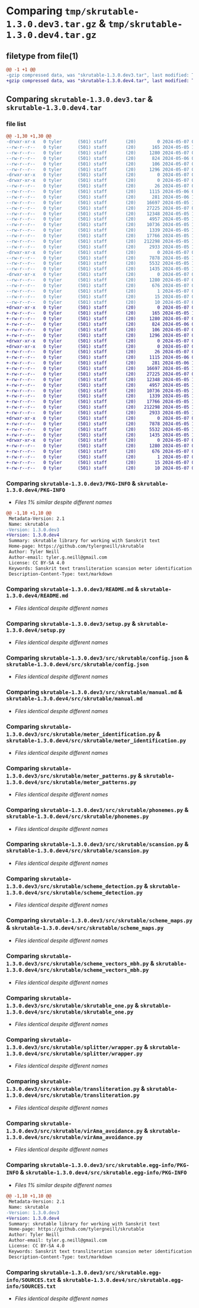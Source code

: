 # Comparing `tmp/skrutable-1.3.0.dev3.tar.gz` & `tmp/skrutable-1.3.0.dev4.tar.gz`

## filetype from file(1)

```diff
@@ -1 +1 @@
-gzip compressed data, was "skrutable-1.3.0.dev3.tar", last modified: Tue May  7 00:37:28 2024, max compression
+gzip compressed data, was "skrutable-1.3.0.dev4.tar", last modified: Tue May  7 00:42:27 2024, max compression
```

## Comparing `skrutable-1.3.0.dev3.tar` & `skrutable-1.3.0.dev4.tar`

### file list

```diff
@@ -1,30 +1,30 @@
-drwxr-xr-x   0 tyler      (501) staff       (20)        0 2024-05-07 00:37:28.591890 skrutable-1.3.0.dev3/
--rw-r--r--   0 tyler      (501) staff       (20)      165 2024-05-05 19:38:35.000000 skrutable-1.3.0.dev3/LICENSE.md
--rw-r--r--   0 tyler      (501) staff       (20)     1280 2024-05-07 00:37:28.591836 skrutable-1.3.0.dev3/PKG-INFO
--rw-r--r--   0 tyler      (501) staff       (20)      824 2024-05-06 02:59:42.000000 skrutable-1.3.0.dev3/README.md
--rw-r--r--   0 tyler      (501) staff       (20)      106 2024-05-07 00:37:28.592091 skrutable-1.3.0.dev3/setup.cfg
--rw-r--r--   0 tyler      (501) staff       (20)     1296 2024-05-07 00:37:20.000000 skrutable-1.3.0.dev3/setup.py
-drwxr-xr-x   0 tyler      (501) staff       (20)        0 2024-05-07 00:37:28.584734 skrutable-1.3.0.dev3/src/
-drwxr-xr-x   0 tyler      (501) staff       (20)        0 2024-05-07 00:37:28.590197 skrutable-1.3.0.dev3/src/skrutable/
--rw-r--r--   0 tyler      (501) staff       (20)       26 2024-05-07 00:37:25.000000 skrutable-1.3.0.dev3/src/skrutable/__init__.py
--rw-r--r--   0 tyler      (501) staff       (20)     1115 2024-05-06 03:32:29.000000 skrutable-1.3.0.dev3/src/skrutable/config.json
--rw-r--r--   0 tyler      (501) staff       (20)      281 2024-05-06 12:26:54.000000 skrutable-1.3.0.dev3/src/skrutable/config.py
--rw-r--r--   0 tyler      (501) staff       (20)    16697 2024-05-05 19:38:35.000000 skrutable-1.3.0.dev3/src/skrutable/manual.md
--rw-r--r--   0 tyler      (501) staff       (20)    27225 2024-05-07 00:13:55.000000 skrutable-1.3.0.dev3/src/skrutable/meter_identification.py
--rw-r--r--   0 tyler      (501) staff       (20)    12348 2024-05-05 19:38:35.000000 skrutable-1.3.0.dev3/src/skrutable/meter_patterns.py
--rw-r--r--   0 tyler      (501) staff       (20)     4957 2024-05-05 19:38:35.000000 skrutable-1.3.0.dev3/src/skrutable/phonemes.py
--rw-r--r--   0 tyler      (501) staff       (20)    10736 2024-05-05 19:38:35.000000 skrutable-1.3.0.dev3/src/skrutable/scansion.py
--rw-r--r--   0 tyler      (501) staff       (20)     1339 2024-05-05 19:38:35.000000 skrutable-1.3.0.dev3/src/skrutable/scheme_detection.py
--rw-r--r--   0 tyler      (501) staff       (20)    17766 2024-05-05 19:38:35.000000 skrutable-1.3.0.dev3/src/skrutable/scheme_maps.py
--rw-r--r--   0 tyler      (501) staff       (20)   212298 2024-05-05 19:38:35.000000 skrutable-1.3.0.dev3/src/skrutable/scheme_vectors_mbh.py
--rw-r--r--   0 tyler      (501) staff       (20)     2933 2024-05-05 19:38:35.000000 skrutable-1.3.0.dev3/src/skrutable/skrutable_one.py
-drwxr-xr-x   0 tyler      (501) staff       (20)        0 2024-05-07 00:37:28.591062 skrutable-1.3.0.dev3/src/skrutable/splitter/
--rw-r--r--   0 tyler      (501) staff       (20)     7878 2024-05-05 19:38:35.000000 skrutable-1.3.0.dev3/src/skrutable/splitter/wrapper.py
--rw-r--r--   0 tyler      (501) staff       (20)     5532 2024-05-05 19:38:35.000000 skrutable-1.3.0.dev3/src/skrutable/transliteration.py
--rw-r--r--   0 tyler      (501) staff       (20)     1435 2024-05-05 19:38:35.000000 skrutable-1.3.0.dev3/src/skrutable/virAma_avoidance.py
-drwxr-xr-x   0 tyler      (501) staff       (20)        0 2024-05-07 00:37:28.591640 skrutable-1.3.0.dev3/src/skrutable.egg-info/
--rw-r--r--   0 tyler      (501) staff       (20)     1280 2024-05-07 00:37:28.000000 skrutable-1.3.0.dev3/src/skrutable.egg-info/PKG-INFO
--rw-r--r--   0 tyler      (501) staff       (20)      676 2024-05-07 00:37:28.000000 skrutable-1.3.0.dev3/src/skrutable.egg-info/SOURCES.txt
--rw-r--r--   0 tyler      (501) staff       (20)        1 2024-05-07 00:37:28.000000 skrutable-1.3.0.dev3/src/skrutable.egg-info/dependency_links.txt
--rw-r--r--   0 tyler      (501) staff       (20)       15 2024-05-07 00:37:28.000000 skrutable-1.3.0.dev3/src/skrutable.egg-info/requires.txt
--rw-r--r--   0 tyler      (501) staff       (20)       10 2024-05-07 00:37:28.000000 skrutable-1.3.0.dev3/src/skrutable.egg-info/top_level.txt
+drwxr-xr-x   0 tyler      (501) staff       (20)        0 2024-05-07 00:42:27.483466 skrutable-1.3.0.dev4/
+-rw-r--r--   0 tyler      (501) staff       (20)      165 2024-05-05 19:38:35.000000 skrutable-1.3.0.dev4/LICENSE.md
+-rw-r--r--   0 tyler      (501) staff       (20)     1280 2024-05-07 00:42:27.483411 skrutable-1.3.0.dev4/PKG-INFO
+-rw-r--r--   0 tyler      (501) staff       (20)      824 2024-05-06 02:59:42.000000 skrutable-1.3.0.dev4/README.md
+-rw-r--r--   0 tyler      (501) staff       (20)      106 2024-05-07 00:42:27.483655 skrutable-1.3.0.dev4/setup.cfg
+-rw-r--r--   0 tyler      (501) staff       (20)     1296 2024-05-07 00:37:20.000000 skrutable-1.3.0.dev4/setup.py
+drwxr-xr-x   0 tyler      (501) staff       (20)        0 2024-05-07 00:42:27.477600 skrutable-1.3.0.dev4/src/
+drwxr-xr-x   0 tyler      (501) staff       (20)        0 2024-05-07 00:42:27.482135 skrutable-1.3.0.dev4/src/skrutable/
+-rw-r--r--   0 tyler      (501) staff       (20)       26 2024-05-07 00:42:22.000000 skrutable-1.3.0.dev4/src/skrutable/__init__.py
+-rw-r--r--   0 tyler      (501) staff       (20)     1115 2024-05-06 03:32:29.000000 skrutable-1.3.0.dev4/src/skrutable/config.json
+-rw-r--r--   0 tyler      (501) staff       (20)      281 2024-05-06 12:26:54.000000 skrutable-1.3.0.dev4/src/skrutable/config.py
+-rw-r--r--   0 tyler      (501) staff       (20)    16697 2024-05-05 19:38:35.000000 skrutable-1.3.0.dev4/src/skrutable/manual.md
+-rw-r--r--   0 tyler      (501) staff       (20)    27225 2024-05-07 00:13:55.000000 skrutable-1.3.0.dev4/src/skrutable/meter_identification.py
+-rw-r--r--   0 tyler      (501) staff       (20)    12348 2024-05-05 19:38:35.000000 skrutable-1.3.0.dev4/src/skrutable/meter_patterns.py
+-rw-r--r--   0 tyler      (501) staff       (20)     4957 2024-05-05 19:38:35.000000 skrutable-1.3.0.dev4/src/skrutable/phonemes.py
+-rw-r--r--   0 tyler      (501) staff       (20)    10736 2024-05-05 19:38:35.000000 skrutable-1.3.0.dev4/src/skrutable/scansion.py
+-rw-r--r--   0 tyler      (501) staff       (20)     1339 2024-05-05 19:38:35.000000 skrutable-1.3.0.dev4/src/skrutable/scheme_detection.py
+-rw-r--r--   0 tyler      (501) staff       (20)    17766 2024-05-05 19:38:35.000000 skrutable-1.3.0.dev4/src/skrutable/scheme_maps.py
+-rw-r--r--   0 tyler      (501) staff       (20)   212298 2024-05-05 19:38:35.000000 skrutable-1.3.0.dev4/src/skrutable/scheme_vectors_mbh.py
+-rw-r--r--   0 tyler      (501) staff       (20)     2933 2024-05-05 19:38:35.000000 skrutable-1.3.0.dev4/src/skrutable/skrutable_one.py
+drwxr-xr-x   0 tyler      (501) staff       (20)        0 2024-05-07 00:42:27.482832 skrutable-1.3.0.dev4/src/skrutable/splitter/
+-rw-r--r--   0 tyler      (501) staff       (20)     7878 2024-05-05 19:38:35.000000 skrutable-1.3.0.dev4/src/skrutable/splitter/wrapper.py
+-rw-r--r--   0 tyler      (501) staff       (20)     5532 2024-05-05 19:38:35.000000 skrutable-1.3.0.dev4/src/skrutable/transliteration.py
+-rw-r--r--   0 tyler      (501) staff       (20)     1435 2024-05-05 19:38:35.000000 skrutable-1.3.0.dev4/src/skrutable/virAma_avoidance.py
+drwxr-xr-x   0 tyler      (501) staff       (20)        0 2024-05-07 00:42:27.483175 skrutable-1.3.0.dev4/src/skrutable.egg-info/
+-rw-r--r--   0 tyler      (501) staff       (20)     1280 2024-05-07 00:42:27.000000 skrutable-1.3.0.dev4/src/skrutable.egg-info/PKG-INFO
+-rw-r--r--   0 tyler      (501) staff       (20)      676 2024-05-07 00:42:27.000000 skrutable-1.3.0.dev4/src/skrutable.egg-info/SOURCES.txt
+-rw-r--r--   0 tyler      (501) staff       (20)        1 2024-05-07 00:42:27.000000 skrutable-1.3.0.dev4/src/skrutable.egg-info/dependency_links.txt
+-rw-r--r--   0 tyler      (501) staff       (20)       15 2024-05-07 00:42:27.000000 skrutable-1.3.0.dev4/src/skrutable.egg-info/requires.txt
+-rw-r--r--   0 tyler      (501) staff       (20)       10 2024-05-07 00:42:27.000000 skrutable-1.3.0.dev4/src/skrutable.egg-info/top_level.txt
```

### Comparing `skrutable-1.3.0.dev3/PKG-INFO` & `skrutable-1.3.0.dev4/PKG-INFO`

 * *Files 1% similar despite different names*

```diff
@@ -1,10 +1,10 @@
 Metadata-Version: 2.1
 Name: skrutable
-Version: 1.3.0.dev3
+Version: 1.3.0.dev4
 Summary: skrutable library for working with Sanskrit text
 Home-page: https://github.com/tylergneill/skrutable
 Author: Tyler Neill
 Author-email: tyler.g.neill@gmail.com
 License: CC BY-SA 4.0
 Keywords: Sanskrit text transliteration scansion meter identification sandhi compound splitting
 Description-Content-Type: text/markdown
```

### Comparing `skrutable-1.3.0.dev3/README.md` & `skrutable-1.3.0.dev4/README.md`

 * *Files identical despite different names*

### Comparing `skrutable-1.3.0.dev3/setup.py` & `skrutable-1.3.0.dev4/setup.py`

 * *Files identical despite different names*

### Comparing `skrutable-1.3.0.dev3/src/skrutable/config.json` & `skrutable-1.3.0.dev4/src/skrutable/config.json`

 * *Files identical despite different names*

### Comparing `skrutable-1.3.0.dev3/src/skrutable/manual.md` & `skrutable-1.3.0.dev4/src/skrutable/manual.md`

 * *Files identical despite different names*

### Comparing `skrutable-1.3.0.dev3/src/skrutable/meter_identification.py` & `skrutable-1.3.0.dev4/src/skrutable/meter_identification.py`

 * *Files identical despite different names*

### Comparing `skrutable-1.3.0.dev3/src/skrutable/meter_patterns.py` & `skrutable-1.3.0.dev4/src/skrutable/meter_patterns.py`

 * *Files identical despite different names*

### Comparing `skrutable-1.3.0.dev3/src/skrutable/phonemes.py` & `skrutable-1.3.0.dev4/src/skrutable/phonemes.py`

 * *Files identical despite different names*

### Comparing `skrutable-1.3.0.dev3/src/skrutable/scansion.py` & `skrutable-1.3.0.dev4/src/skrutable/scansion.py`

 * *Files identical despite different names*

### Comparing `skrutable-1.3.0.dev3/src/skrutable/scheme_detection.py` & `skrutable-1.3.0.dev4/src/skrutable/scheme_detection.py`

 * *Files identical despite different names*

### Comparing `skrutable-1.3.0.dev3/src/skrutable/scheme_maps.py` & `skrutable-1.3.0.dev4/src/skrutable/scheme_maps.py`

 * *Files identical despite different names*

### Comparing `skrutable-1.3.0.dev3/src/skrutable/scheme_vectors_mbh.py` & `skrutable-1.3.0.dev4/src/skrutable/scheme_vectors_mbh.py`

 * *Files identical despite different names*

### Comparing `skrutable-1.3.0.dev3/src/skrutable/skrutable_one.py` & `skrutable-1.3.0.dev4/src/skrutable/skrutable_one.py`

 * *Files identical despite different names*

### Comparing `skrutable-1.3.0.dev3/src/skrutable/splitter/wrapper.py` & `skrutable-1.3.0.dev4/src/skrutable/splitter/wrapper.py`

 * *Files identical despite different names*

### Comparing `skrutable-1.3.0.dev3/src/skrutable/transliteration.py` & `skrutable-1.3.0.dev4/src/skrutable/transliteration.py`

 * *Files identical despite different names*

### Comparing `skrutable-1.3.0.dev3/src/skrutable/virAma_avoidance.py` & `skrutable-1.3.0.dev4/src/skrutable/virAma_avoidance.py`

 * *Files identical despite different names*

### Comparing `skrutable-1.3.0.dev3/src/skrutable.egg-info/PKG-INFO` & `skrutable-1.3.0.dev4/src/skrutable.egg-info/PKG-INFO`

 * *Files 1% similar despite different names*

```diff
@@ -1,10 +1,10 @@
 Metadata-Version: 2.1
 Name: skrutable
-Version: 1.3.0.dev3
+Version: 1.3.0.dev4
 Summary: skrutable library for working with Sanskrit text
 Home-page: https://github.com/tylergneill/skrutable
 Author: Tyler Neill
 Author-email: tyler.g.neill@gmail.com
 License: CC BY-SA 4.0
 Keywords: Sanskrit text transliteration scansion meter identification sandhi compound splitting
 Description-Content-Type: text/markdown
```

### Comparing `skrutable-1.3.0.dev3/src/skrutable.egg-info/SOURCES.txt` & `skrutable-1.3.0.dev4/src/skrutable.egg-info/SOURCES.txt`

 * *Files identical despite different names*

